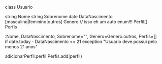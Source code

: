 class Usuario

  string Nome
  string Sobrenome
  date DataNascimento
  [masculino|feminino|outros] Genero // isso eh um auto enum!!!
  Perfil[] Perfis
  
  :Nome, DataNascimento, Sobrenome="", Genero=Genero.outros, Perfis=[]
    if date.today - DataNascimento <= 21
      exception
        "Usuario deve possui pelo menos 21 anos"

  adicionarPerfil:perfil
    Perfis.add(perfil)
